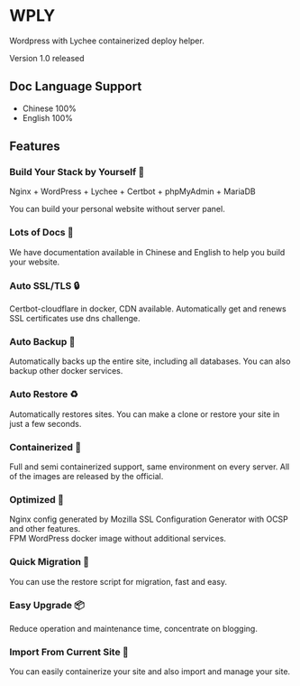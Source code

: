 # WPLY

Wordpress with Lychee containerized deploy helper.

Version 1.0 released

## Doc Language Support

- Chinese 100%
- English 100%

## Features

### Build Your Stack by Yourself 💪

Nginx + WordPress + Lychee + Certbot + phpMyAdmin + MariaDB

You can build your personal website without server panel.

### Lots of Docs 📄

We have documentation available in Chinese and English to help you build your website.

### Auto SSL/TLS 🔒

Certbot-cloudflare in docker, CDN available. Automatically get and renews SSL certificates use dns challenge.

### Auto Backup 🔖

Automatically backs up the entire site, including all databases. You can also backup other docker services.

### Auto Restore ♻️

Automatically restores sites. You can make a clone or restore your site in just a few seconds.

### Containerized 🐋

Full and semi containerized support, same environment on every server. All of the images are released by the official.

### Optimized 🚀

Nginx config generated by Mozilla SSL Configuration Generator with OCSP and other features.  
FPM WordPress docker image without additional services.

### Quick Migration 🛞

You can use the restore script for migration, fast and easy.

### Easy Upgrade 📦

Reduce operation and maintenance time, concentrate on blogging.

### Import From Current Site 🧩

You can easily containerize your site and also import and manage your site.
